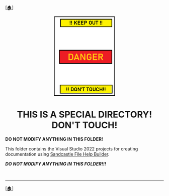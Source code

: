 <!-- u250812-->

[[🏠︎](/README.md)]

<div align="center">

  ![logo](/.github/img/logo/TngnDocProj-Danger-194x254.png)

# THIS IS A SPECIAL DIRECTORY! DON'T TOUCH!

</div>

**DO NOT MODIFY ANYTHING IN THIS FOLDER!**

This folder contains the Visual Studio 2022 projects for creating documentation using [Sandcastle File Help Builder](https://github.com/EWSoftware/SHFB).

***DO NOT MODIFY ANYTHING IN THIS FOLDER!!!***

<br>

***

[[🏠︎](/README.md)]
